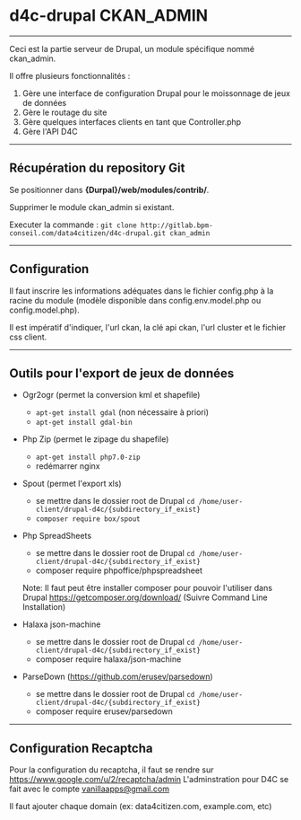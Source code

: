 # d4c-drupal CKAN_ADMIN 

---

Ceci est la partie serveur de Drupal, un module spécifique nommé ckan_admin.

Il offre plusieurs fonctionnalités : 

1. Gère une interface de configuration Drupal pour le moissonnage de jeux de données
2. Gère le routage du site
3. Gère quelques interfaces clients en tant que Controller.php
4. Gère l'API D4C

---

## Récupération du repository Git

Se positionner dans **{Durpal}/web/modules/contrib/**.

Supprimer le module ckan_admin si existant.

Executer la commande : `git clone http://gitlab.bpm-conseil.com/data4citizen/d4c-drupal.git ckan_admin`

---

## Configuration

Il faut inscrire les informations adéquates dans le fichier config.php à la racine du module (modèle disponible dans config.env.model.php ou config.model.php).

Il est impératif d'indiquer, l'url ckan, la clé api ckan, l'url cluster et le fichier css client.

---

## Outils pour l'export de jeux de données

- Ogr2ogr (permet la conversion kml et shapefile)
	- `apt-get install gdal` (non nécessaire à priori)
	- `apt-get install gdal-bin`

- Php Zip (permet le zipage du shapefile)
	- `apt-get install php7.0-zip`
	- redémarrer nginx

- Spout (permet l'export xls)
	- se mettre dans le dossier root de Drupal `cd /home/user-client/drupal-d4c/{subdirectory_if_exist}`
	- `composer require box/spout`
	
- Php SpreadSheets
	- se mettre dans le dossier root de Drupal `cd /home/user-client/drupal-d4c/{subdirectory_if_exist}`
	- composer require phpoffice/phpspreadsheet
	
	Note: Il faut peut être installer composer pour pouvoir l'utiliser dans Drupal
	https://getcomposer.org/download/ (Suivre Command Line Installation)
	
-  Halaxa json-machine
	- se mettre dans le dossier root de Drupal `cd /home/user-client/drupal-d4c/{subdirectory_if_exist}`
	- composer require halaxa/json-machine
	
-  ParseDown (https://github.com/erusev/parsedown)
	- se mettre dans le dossier root de Drupal `cd /home/user-client/drupal-d4c/{subdirectory_if_exist}`
	- composer require erusev/parsedown

---

## Configuration Recaptcha

Pour la configuration du recaptcha, il faut se rendre sur https://www.google.com/u/2/recaptcha/admin
L'adminstration pour D4C se fait avec le compte vanillaapps@gmail.com

Il faut ajouter chaque domain (ex: data4citizen.com, example.com, etc)

